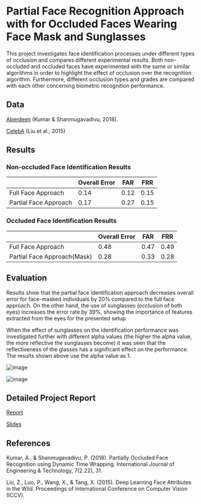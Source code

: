 # Partial Face Recognition Approach with for Occluded Faces Wearing Face Mask and Sunglasses

This project investigates face identification processes under different types of occlusion and compares different experimental results. Both non-occluded and occluded faces have experimented with the same or similar algorithms in order to highlight the effect of occlusion over the recognition algorithm. Furthermore, different occlusion types and grades are compared with each other concerning biometric recognition performance.

## Data

[Aberdeen](http://pics.stir.ac.uk/2D_face_sets.htm) (Kumar & Shanmugavadivu, 2018). 

[CelebA](https://mmlab.ie.cuhk.edu.hk/projects/CelebA.html) (Liu et al., 2015)

## Results

### Non-occluded Face Identification Results

|                             | Overall Error | FAR  | FRR  |
|-----------------------------|---------------|------|------|
| Full Face Approach          | 0.14          | 0.12 | 0.15 |
| Partial Face Approach       | 0.17          | 0.27 | 0.15 |

### Occluded Face Identification Results

|                             | Overall Error | FAR  | FRR  |
|-----------------------------|---------------|------|------|
| Full Face Approach          | 0.48          | 0.47 | 0.49 |
| Partial Face Approach(Mask) | 0.28          | 0.33 | 0.28 |


## Evaluation

Results show that the partial face identification approach decreases overall error for face-masked individuals by 20% compared to the full face approach. On the other hand, the use of sunglasses (occlusion of both eyes) increases the error rate by 39%, showing the importance of features extracted from the eyes for the presented setup.

When the effect of sunglasses on the identification performance was investigated further with different alpha values (the higher the alpha value, the more reflective the sunglasses become) it was seen that the reflectiveness of the glasses has a significant effect on the performance. The results shown above use the alpha value as 1.

![image](https://i.ibb.co/T8RyX2D/download.png)

![image](https://i.ibb.co/WW34pqG/linepng.png)

## Detailed Project Report

[Report](https://docs.google.com/document/d/1Sigr9HhmPymHzbJX-EF2Tea8mxtSUPC1gKSpOc9DVfs/edit?usp=sharing)

[Slides](https://docs.google.com/presentation/d/1woHDbPli0bdPq_1W8SFMBsGtnQiZ-gA8k1agyP44Wos/edit?usp=sharing)  

## References

Kumar, A., & Shanmugavadivu, P. (2018). Partially Occluded Face Recognition using  Dynamic Time Wrapping. International Journal of Engineering & Technology, 7(2.22), 31.

Liu, Z., Luo, P., Wang, X., & Tang, X. (2015). Deep Learning Face Attributes in the Wild. Proceedings of International Conference on Computer Vision (ICCV).
